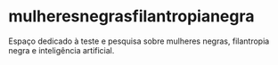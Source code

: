 # mulheresnegrasfilantropianegra
Espaço dedicado à teste e pesquisa sobre mulheres negras, filantropia negra e inteligência artificial.
